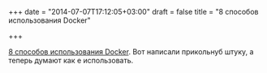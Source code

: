 +++
date = "2014-07-07T17:12:05+03:00"
draft = false
title = "8 способов использования Docker"

+++

<p><a href="http://flux7.com/blogs/docker/8-ways-to-use-docker-in-the-real-world/">8 способов использования Docker</a>. Вот&nbsp;написали прикольнуб штуку, а теперь думают как е использовать.</p>

